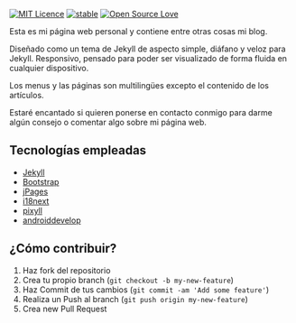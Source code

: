 [![MIT Licence](https://badges.frapsoft.com/os/mit/mit.svg?v=103)](https://opensource.org/licenses/mit-license.php)
[![stable](http://badges.github.io/stability-badges/dist/stable.svg)](http://github.com/badges/stability-badges)
[![Open Source Love](https://badges.frapsoft.com/os/v1/open-source.png?v=103)](https://github.com/ellerbrock/open-source-badge/)

Esta es mi página web personal y contiene entre otras cosas mi blog. 

Diseñado como un tema de Jekyll de aspecto simple, diáfano y veloz para Jekyll. Responsivo, pensado para poder ser visualizado de forma fluida en cualquier dispositivo.

Los menus y las páginas son multilingües excepto el contenido de los artículos.

Estaré encantado si quieren ponerse en contacto conmigo para darme algún consejo o comentar algo sobre mi página web.

## Tecnologías empleadas

* [Jekyll](http://jekyllrb.com)
* [Bootstrap](http://www.bootcss.com)
* [jPages](http://luis-almeida.github.io/jPages)
* [i18next](http://i18next.github.io/i18next)
* [pixyll](https://github.com/johnotander)
* [androiddevelop](https://github.com/androiddevelop)

## ¿Cómo contribuir?

1. Haz fork del repositorio
2. Crea tu propio branch (`git checkout -b my-new-feature`)
3. Haz Commit de tus cambios (`git commit -am 'Add some feature'`)
4. Realiza un Push al branch (`git push origin my-new-feature`)
5. Crea new Pull Request